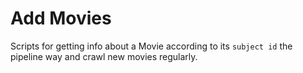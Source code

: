 Add Movies
==========
Scripts for getting info about a Movie according to its `subject id` the pipeline way and crawl new movies regularly.
